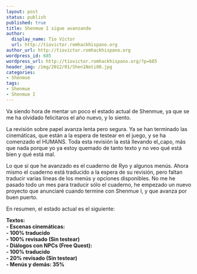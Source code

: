 ```yaml
---
layout: post
status: publish
published: true
title: Shenmue I sigue avanzando
author:
  display_name: Tío Víctor
  url: http://tiovictor.romhackhispano.org
author_url: http://tiovictor.romhackhispano.org
wordpress_id: 685
wordpress_url: http://tiovictor.romhackhispano.org/?p=685
header_img: /img/2012/01/Shen1Noti08.jpg
categories:
- Shenmue
tags:
- Shenmue
- Shenmue I
---
```

Va siendo hora de mentar un poco el estado actual de Shenmue, ya que se me 
ha olvidado felicitaros el año nuevo, y lo siento.

La revisión sobre papel avanza lenta pero segura. Ya se han terminado las 
cinemáticas, que están a la espera de testear en el juego, y se ha comenzado 
el HUMANS. Toda esta revisión la está llevando el_capo, más que nada porque yo 
ya estoy quemado de tanto texto y no veo qué está bien y qué está mal.

Lo que sí que he avanzado es el cuaderno de Ryo y algunos menús. Ahora mismo el 
cuaderno está traducido a la espera de su revisión, pero faltan traducir varias 
líneas de los menús y opciones disponibles. No me he pasado todo un mes para 
traducir sólo el cuaderno, he empezado un nuevo proyecto que anunciaré cuando 
termine con Shenmue I, y que avanza por buen puerto.

En resumen, el estado actual es el siguiente:

**Textos:**  
**- Escenas cinemáticas:**  
**- 100% traducido**  
**- 100% revisado (Sin testear)**  
**- Diálogos con NPCs (Free Quest):**  
**- 100% traducido**  
**- 20% revisado (Sin testear)**  
**- Menús y demás: 35%**
